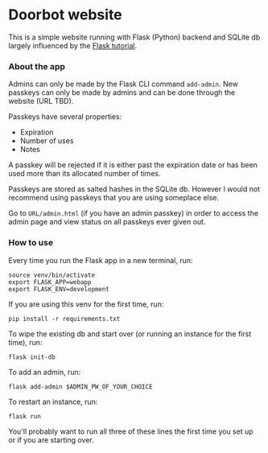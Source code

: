 # Doorbot website

This is a simple website running with Flask (Python) backend and SQLite db largely influenced by the [Flask tutorial](https://flask.palletsprojects.com/en/2.0.x/tutorial/).

### About the app

Admins can only be made by the Flask CLI command `add-admin`. New passkeys can only be made by admins and can be done through the website (URL TBD).

Passkeys have several properties:
* Expiration
* Number of uses
* Notes

A passkey will be rejected if it is either past the expiration date or has been used more than its allocated number of times.

Passkeys are stored as salted hashes in the SQLite db. However I would not recommend using passkeys that you are using someplace else.

Go to `URL/admin.html` (if you have an admin passkey) in order to access the admin page and view status on all passkeys ever given out.

### How to use

Every time you run the Flask app in a new terminal, run:
```
source venv/bin/activate
export FLASK_APP=webapp
export FLASK_ENV=development
```

If you are using this venv for the first time, run:
```
pip install -r requirements.txt
```

To wipe the existing db and start over (or running an instance for the first time), run:
```
flask init-db
```

To add an admin, run:
```
flask add-admin $ADMIN_PW_OF_YOUR_CHOICE
```

To restart an instance, run:
```
flask run
```

You'll probably want to run all three of these lines the first time you set up or if you are starting over.

